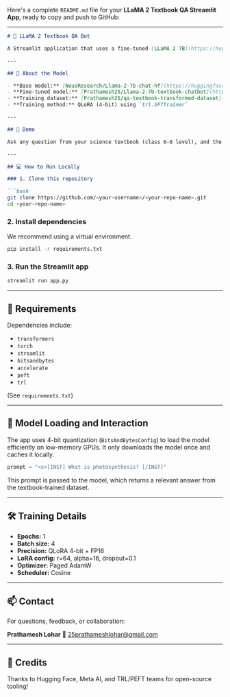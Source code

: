 Here's a complete `README.md` file for your **LLaMA 2 Textbook QA Streamlit App**, ready to copy and push to GitHub:

---

````markdown
# 📘 LLaMA 2 Textbook QA Bot

A Streamlit application that uses a fine-tuned [LLaMA 2 7B](https://huggingface.co/Prathamesh25/Llama-2-7b-textbook-chatbot) model for answering curriculum-based textbook questions. The model has been trained using QLoRA on a custom educational QA dataset.

---

## 🧠 About the Model

- **Base model:** [NousResearch/Llama-2-7b-chat-hf](https://huggingface.co/NousResearch/Llama-2-7b-chat-hf)
- **Fine-tuned model:** [Prathamesh25/Llama-2-7b-textbook-chatbot](https://huggingface.co/Prathamesh25/Llama-2-7b-textbook-chatbot)
- **Training dataset:** [Prathamesh25/qa-textbook-transformed-dataset](https://huggingface.co/datasets/Prathamesh25/qa-textbook-transformed-dataset)
- **Training method:** QLoRA (4-bit) using `trl.SFTTrainer`

---

## 🚀 Demo

Ask any question from your science textbook (class 6–8 level), and the bot will respond in a concise, factual format.

---

## 💻 How to Run Locally

### 1. Clone this repository

```bash
git clone https://github.com/<your-username>/<your-repo-name>.git
cd <your-repo-name>
````

### 2. Install dependencies

We recommend using a virtual environment.

```bash
pip install -r requirements.txt
```

### 3. Run the Streamlit app

```bash
streamlit run app.py
```

---

## 🧾 Requirements

Dependencies include:

* `transformers`
* `torch`
* `streamlit`
* `bitsandbytes`
* `accelerate`
* `peft`
* `trl`

(See `requirements.txt`)

---

## 🧠 Model Loading and Interaction

The app uses 4-bit quantization (`BitsAndBytesConfig`) to load the model efficiently on low-memory GPUs. It only downloads the model once and caches it locally.

```python
prompt = "<s>[INST] What is photosynthesis? [/INST]"
```

This prompt is passed to the model, which returns a relevant answer from the textbook-trained dataset.

---

## 🛠️ Training Details

* **Epochs:** 1
* **Batch size:** 4
* **Precision:** QLoRA 4-bit + FP16
* **LoRA config:** r=64, alpha=16, dropout=0.1
* **Optimizer:** Paged AdamW
* **Scheduler:** Cosine

---

## 📫 Contact

For questions, feedback, or collaboration:

**Prathamesh Lohar**
📧 [25prathameshlohar@gmail.com](mailto:25prathameshlohar@gmail.com)

---

## 🧠 Credits

Thanks to Hugging Face, Meta AI, and TRL/PEFT teams for open-source tooling!

